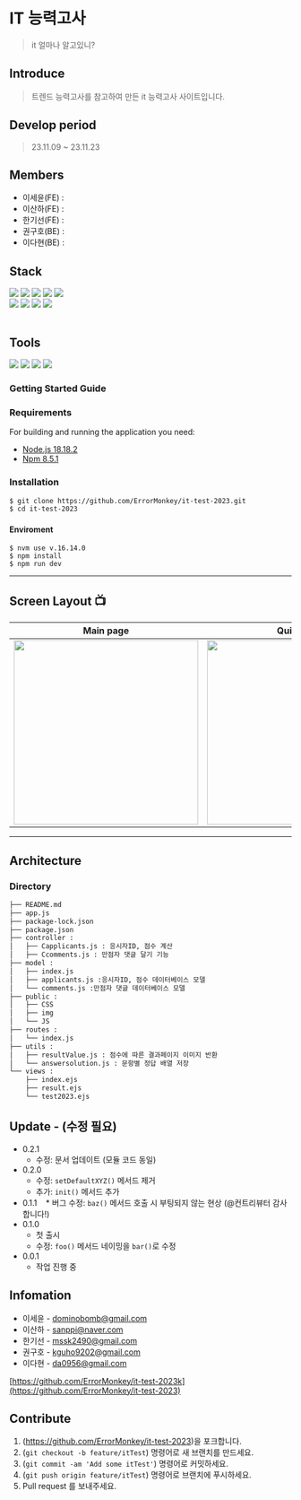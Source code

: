 # IT 능력고사


> it 얼마나 알고있니? 


## Introduce
> 트렌드 능력고사를 참고하여 만든 it 능력고사 사이트입니다.

## Develop period
> 23.11.09 ~ 23.11.23

## Members
* 이세윤(FE) :
* 이산하(FE) :
* 한기선(FE) :
* 권구호(BE) :
* 이다현(BE) : 

<h2>Stack</h2>
<div align="left">
	<img src="https://img.shields.io/badge/HTML5-E34F26?style=flat&logo=HTML5&logoColor=white" />
	<img src="https://img.shields.io/badge/CSS3-1572B6?style=flat&logo=CSS3&logoColor=white" />
	<img src="https://img.shields.io/badge/JavaScript-F7DF1E?style=flat&logo=JavaScript&logoColor=white" />
	<img src="https://img.shields.io/badge/jQuery-0769AD?style=flat&logo=jQuery&logoColor=white" />
	<img src="https://img.shields.io/badge/Bootstrap-7952B3?style=flat&logo=Bootstrap&logoColor=white" />
	<br>
	<img src="https://img.shields.io/badge/Express-000000?style=flat-square&logo=Express&logoColor=white"/>
	<img src="https://img.shields.io/badge/Node.js-339933?style=flat-square&logo=Node.js&logoColor=white"/>
	<img src="https://img.shields.io/badge/MySQL-4479A1?style=flat&logo=MySQL&logoColor=white" />
	<img src="https://img.shields.io/badge/Linux-FCC624?style=flat&logo=Linux&logoColor=white" />
</div>
<br>
	<h2>Tools</h2>
<div align=left>
	<img src="https://img.shields.io/badge/Visual%20Studio%20Code-007ACC?style=flat&logo=VisualStudioCode&logoColor=white" />
	<img src="https://img.shields.io/badge/AWS-232F3E?style=flat&logo=AmazonAWS&logoColor=white" />
	<img src="https://img.shields.io/badge/GitHub-181717?style=flat&logo=GitHub&logoColor=white" />
	<img src="https://img.shields.io/badge/figma-F24E1E?style=flat&logo=figma&logoColor=white" />
</div>

### Getting Started Guide
### Requirements
For building and running the application you need:

- [Node.js 18.18.2](https://nodejs.org/download/release/v18.18.2/)
- [Npm 8.5.1](https://www.npmjs.com/package/npm/v/8.5.1)

### Installation
``` bash
$ git clone https://github.com/ErrorMonkey/it-test-2023.git
$ cd it-test-2023
```

#### Enviroment
```
$ nvm use v.16.14.0
$ npm install 
$ npm run dev
```
---
## Screen Layout 📺
| Main page  |  Quiz page   |  Result page   |  
| :------------: | :------------: | :------------: |
|  <img width="329" src="https://user-images.githubusercontent.com/50205887/208036155-a57900f7-c68a-470d-923c-ff3c296ea635.png"/> |  <img width="329" src=""/>|  <img width="329" src=""/>|  

---

## Architecture

### Directory
```bash
├── README.md
├── app.js
├── package-lock.json
├── package.json
├── controller : 
│   ├── Capplicants.js : 응시자ID, 점수 계산
│   ├── Ccomments.js : 만점자 댓글 달기 기능
├── model : 
│   ├── index.js
│   ├── applicants.js :응시자ID, 점수 데이터베이스 모델
│   └── comments.js :만점자 댓글 데이터베이스 모델
├── public : 
│   ├── CSS
│   ├── img
│   └── JS
├── routes :
│   └── index.js
├── utils :
│   ├── resultValue.js : 점수에 따른 결과페이지 이미지 반환
│   └── answersolution.js : 문항별 정답 배열 저장
└── views : 
    ├── index.ejs
    ├── result.ejs
    └── test2023.ejs
```

## Update - (수정 필요)

* 0.2.1
    * 수정: 문서 업데이트 (모듈 코드 동일)
* 0.2.0
    * 수정: `setDefaultXYZ()` 메서드 제거
    * 추가: `init()` 메서드 추가
* 0.1.1
    * 버그 수정: `baz()` 메서드 호출 시 부팅되지 않는 현상 (@컨트리뷰터 감사합니다!)
* 0.1.0
    * 첫 출시
    * 수정: `foo()` 메서드 네이밍을 `bar()`로 수정
* 0.0.1
    * 작업 진행 중

## Infomation

* 이세윤 - dominobomb@gmail.com
* 이산하 - sanppi@naver.com
* 한기선 - mssk2490@gmail.com
* 권구호 - kguho9202@gmail.com
* 이다현 - da0956@gmail.com

[https://github.com/ErrorMonkey/it-test-2023k](https://github.com/ErrorMonkey/it-test-2023)

## Contribute

1. (<https://github.com/ErrorMonkey/it-test-2023>)을 포크합니다.
2. (`git checkout -b feature/itTest`) 명령어로 새 브랜치를 만드세요.
3. (`git commit -am 'Add some itTest'`) 명령어로 커밋하세요.
4. (`git push origin feature/itTest`) 명령어로 브랜치에 푸시하세요. 
5. Pull request 를 보내주세요.

<!-- Markdown link & img dfn's -->
[npm-image]: https://img.shields.io/npm/v/datadog-metrics.svg?style=flat-square
[npm-url]: https://npmjs.org/package/datadog-metrics
[npm-downloads]: https://img.shields.io/npm/dm/datadog-metrics.svg?style=flat-square
[travis-image]: https://img.shields.io/travis/dbader/node-datadog-metrics/master.svg?style=flat-square
[travis-url]: https://travis-ci.org/dbader/node-datadog-metrics
[wiki]: https://github.com/yourname/yourproject/wiki
